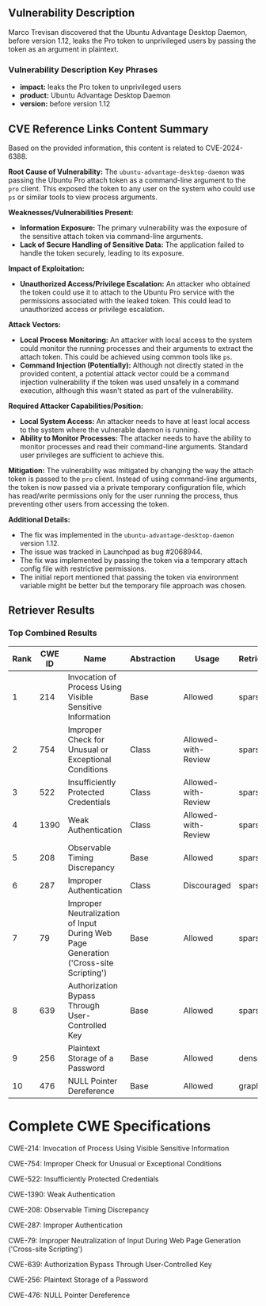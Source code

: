 ## Vulnerability Description
Marco Trevisan discovered that the Ubuntu Advantage Desktop Daemon, before version 1.12, leaks the Pro token to unprivileged users by passing the token as an argument in plaintext.

### Vulnerability Description Key Phrases
- **impact:** leaks the Pro token to unprivileged users
- **product:** Ubuntu Advantage Desktop Daemon
- **version:** before version 1.12

## CVE Reference Links Content Summary
Based on the provided information, this content is related to CVE-2024-6388.

**Root Cause of Vulnerability:**
The `ubuntu-advantage-desktop-daemon` was passing the Ubuntu Pro attach token as a command-line argument to the `pro` client. This exposed the token to any user on the system who could use `ps` or similar tools to view process arguments.

**Weaknesses/Vulnerabilities Present:**
- **Information Exposure:** The primary vulnerability was the exposure of the sensitive attach token via command-line arguments.
- **Lack of Secure Handling of Sensitive Data:**  The application failed to handle the token securely, leading to its exposure.

**Impact of Exploitation:**
- **Unauthorized Access/Privilege Escalation:** An attacker who obtained the token could use it to attach to the Ubuntu Pro service with the permissions associated with the leaked token. This could lead to unauthorized access or privilege escalation.

**Attack Vectors:**
- **Local Process Monitoring:** An attacker with local access to the system could monitor the running processes and their arguments to extract the attach token. This could be achieved using common tools like `ps`.
- **Command Injection (Potentially):** Although not directly stated in the provided content, a potential attack vector could be a command injection vulnerability if the token was used unsafely in a command execution, although this wasn't stated as part of the vulnerability.

**Required Attacker Capabilities/Position:**
- **Local System Access:**  An attacker needs to have at least local access to the system where the vulnerable daemon is running.
- **Ability to Monitor Processes:** The attacker needs to have the ability to monitor processes and read their command-line arguments. Standard user privileges are sufficient to achieve this.

**Mitigation:**
The vulnerability was mitigated by changing the way the attach token is passed to the `pro` client. Instead of using command-line arguments, the token is now passed via a private temporary configuration file, which has read/write permissions only for the user running the process, thus preventing other users from accessing the token.

**Additional Details:**
- The fix was implemented in the `ubuntu-advantage-desktop-daemon` version 1.12.
- The issue was tracked in Launchpad as bug #2068944.
- The fix was implemented by passing the token via a temporary attach config file with restrictive permissions.
- The initial report mentioned that passing the token via environment variable might be better but the temporary file approach was chosen.

## Retriever Results

### Top Combined Results

| Rank | CWE ID | Name | Abstraction | Usage  | Retrievers | Individual Scores |
|------|--------|------|-------------|-------|------------|-------------------|
| 1 | 214 | Invocation of Process Using Visible Sensitive Information | Base | Allowed | sparse | 0.055 |
| 2 | 754 | Improper Check for Unusual or Exceptional Conditions | Class | Allowed-with-Review | sparse | 0.053 |
| 3 | 522 | Insufficiently Protected Credentials | Class | Allowed-with-Review | sparse | 0.053 |
| 4 | 1390 | Weak Authentication | Class | Allowed-with-Review | sparse | 0.052 |
| 5 | 208 | Observable Timing Discrepancy | Base | Allowed | sparse | 0.052 |
| 6 | 287 | Improper Authentication | Class | Discouraged | sparse | 0.051 |
| 7 | 79 | Improper Neutralization of Input During Web Page Generation ('Cross-site Scripting') | Base | Allowed | sparse | 0.051 |
| 8 | 639 | Authorization Bypass Through User-Controlled Key | Base | Allowed | sparse | 0.050 |
| 9 | 256 | Plaintext Storage of a Password | Base | Allowed | dense | 0.484 |
| 10 | 476 | NULL Pointer Dereference | Base | Allowed | graph | 0.002 |



# Complete CWE Specifications

CWE-214: Invocation of Process Using Visible Sensitive Information

CWE-754: Improper Check for Unusual or Exceptional Conditions

CWE-522: Insufficiently Protected Credentials

CWE-1390: Weak Authentication

CWE-208: Observable Timing Discrepancy

CWE-287: Improper Authentication

CWE-79: Improper Neutralization of Input During Web Page Generation ('Cross-site Scripting')

CWE-639: Authorization Bypass Through User-Controlled Key

CWE-256: Plaintext Storage of a Password

CWE-476: NULL Pointer Dereference